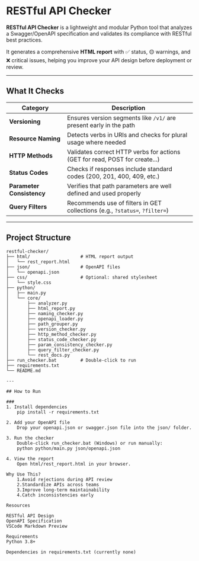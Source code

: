 # RESTful API Checker

**RESTful API Checker** is a lightweight and modular Python tool that analyzes a Swagger/OpenAPI specification and validates its compliance with RESTful best practices.

It generates a comprehensive **HTML report** with ✅ status, 🟡 warnings, and ❌ critical issues, helping you improve your API design before deployment or review.

---

## What It Checks

| Category                 | Description                                                                 |
|--------------------------|-----------------------------------------------------------------------------|
| **Versioning**           | Ensures version segments like `/v1/` are present early in the path          |
| **Resource Naming**      | Detects verbs in URIs and checks for plural usage where needed              |
| **HTTP Methods**         | Validates correct HTTP verbs for actions (GET for read, POST for create...) |
| **Status Codes**         | Checks if responses include standard codes (200, 201, 400, 409, etc.)       |
| **Parameter Consistency**| Verifies that path parameters are well defined and used properly            |
| **Query Filters**        | Recommends use of filters in GET collections (e.g., `?status=`, `?filter=`) |

---

## Project Structure

```text
restful-checker/
├── html/                   # HTML report output
│   └── rest_report.html
├── json/                   # OpenAPI files
│   └── openapi.json
├── css/                    # Optional: shared stylesheet
│   └── style.css
├── python/
│   ├── main.py
│   └── core/
│       ├── analyzer.py
│       ├── html_report.py
│       ├── naming_checker.py
│       ├── openapi_loader.py
│       ├── path_grouper.py
│       ├── version_checker.py
│       ├── http_method_checker.py
│       ├── status_code_checker.py
│       ├── param_consistency_checker.py
│       ├── query_filter_checker.py
│       └── rest_docs.py
├── run_checker.bat         # Double-click to run
├── requirements.txt
└── README.md

---

## How to Run

### 
1. Install dependencies
	pip install -r requirements.txt
	
2. Add your OpenAPI file
	Drop your openapi.json or swagger.json file into the json/ folder.

3. Run the checker
	Double-click run_checker.bat (Windows) or run manually:
	python python/main.py json/openapi.json

4. View the report
	Open html/rest_report.html in your browser.

Why Use This?
	1.Avoid rejections during API review
	2.Standardize APIs across teams
	3.Improve long-term maintainability
	4.Catch inconsistencies early

Resources

RESTful API Design
OpenAPI Specification
VSCode Markdown Preview

Requirements
Python 3.8+

Dependencies in requirements.txt (currently none)